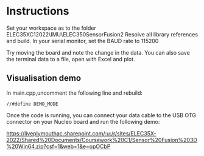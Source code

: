 # Instructions

Set your workspace as to the folder ELEC35XC12022\IMU\ELEC350SensorFusion2 
Resolve all library references and build.
In your serial monitor, set the BAUD rate to 115200

Try moving the board and note the change in the data. You can also save the terminal data to a file, open with Excel and plot.

## Visualisation demo

In main.cpp,uncomment the following line and rebuild:

``//#define DEMO_MODE``

Once the code is running, you can connect your data cable to the USB OTG connector on your Nucleo board and run the following demo:

https://liveplymouthac.sharepoint.com/:u:/r/sites/ELEC35X-2022/Shared%20Documents/Coursework%20C1/Sensor%20Fusion%203D%20Win64.zip?csf=1&web=1&e=opOCbP

